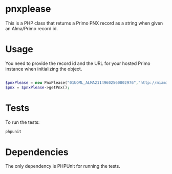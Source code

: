 # pnxplease

This is a PHP class that returns a Primo PNX record as a string when given an Alma/Primo record id.

# Usage

You need to provide the record id and the URL for your hosted Primo instance when initializing
the object.

```php

$pnxPlease = new PnxPlease("01UOML_ALMA21149602560002976","http://miami-primo.hosted.exlibrisgroup.com/primo_library/libweb/action/display.do");
$pnx = $pnxPlease->getPnx();

```

# Tests

To run the tests:
```bash
phpunit
```


# Dependencies

The only dependency is PHPUnit for running the tests. 
